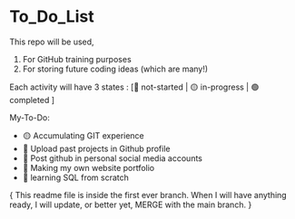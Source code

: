 # To_Do_List
This repo will be used,

1. For GitHub training purposes
2. For storing future coding ideas (which are many!)

Each activity will have 3 states : [🔴 not-started | 🟡 in-progress | 🟢 completed ]

My-To-Do:
  - 🟡 Accumulating GIT experience
  - 🔴 Upload past projects in Github profile
  - 🔴 Post github in personal social media accounts
  - 🔴 Making my own website portfolio
  - 🔴 learning SQL from scratch


{
This readme file is inside the first ever branch.
When I will have anything ready, I will update, or better yet,
MERGE
with the main branch.
}
